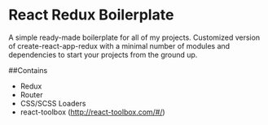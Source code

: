 # React Redux Boilerplate

A simple ready-made boilerplate for all of my projects. Customized version of create-react-app-redux with a minimal number of modules and dependencies to start your projects from the ground up.


##Contains
* Redux
* Router
* CSS/SCSS Loaders
* react-toolbox (http://react-toolbox.com/#/)